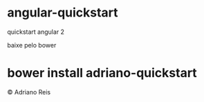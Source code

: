 # angular-quickstart
quickstart angular 2

baixe pelo bower

# bower install adriano-quickstart

&copy; Adriano Reis
